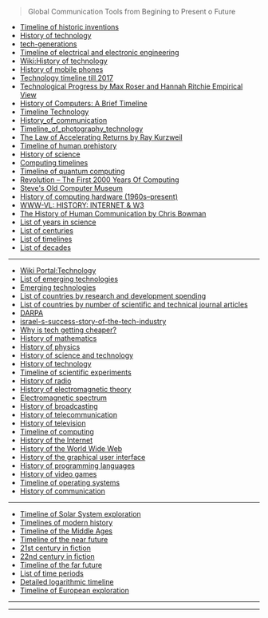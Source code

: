 

> Global Communication Tools from Begining to Present o Future

- [Timeline of historic inventions](https://en.wikipedia.org/wiki/Timeline_of_historic_inventions)
- [History of technology](https://en.wikipedia.org/wiki/History_of_technology)
- [tech-generations](https://www.washingtonpost.com/graphics/2017/entertainment/tech-generations/?utm_term=.841857485b3c)
- [Timeline of electrical and electronic engineering](https://en.wikipedia.org/wiki/Timeline_of_electrical_and_electronic_engineering)
- [Wiki:History of technology](https://en.wikipedia.org/wiki/Category:History_of_technology)
- [History of mobile phones](https://en.wikipedia.org/wiki/History_of_mobile_phones)
- [Technology timeline till 2017](https://www.explainthatstuff.com/timeline.html)
- [Technological Progress
by Max Roser and Hannah Ritchie
Empirical View](https://ourworldindata.org/technological-progress)
- [History of Computers: A Brief Timeline](https://www.livescience.com/20718-computer-history.html)
- [Timeline Technology](https://timelines.ws/subjects/Technology.HTML)
- [History_of_communication](https://en.wikipedia.org/wiki/History_of_communication)
- [Timeline_of_photography_technology](https://en.wikipedia.org/wiki/Timeline_of_photography_technology)
- [	The Law of Accelerating Returns 
by  	Ray Kurzweil
](https://web.archive.org/web/20100619033859/http://www.kurzweilai.net/articles/art0134.html?printable=1)
- [Timeline of human prehistory](https://en.wikipedia.org/wiki/Timeline_of_human_prehistory)
- [History of science](https://en.wikipedia.org/wiki/History_of_science)
- [Computing timelines](https://en.wikipedia.org/wiki/Category:Computing_timelines)
- [Timeline of quantum computing](https://en.wikipedia.org/wiki/Timeline_of_quantum_computing)
- [Revolution – The First 2000 Years Of Computing](https://www.computerhistory.org/revolution/)
- [Steve's Old Computer Museum](http://www.oldcomputers.net/)
- [History of computing hardware (1960s–present)](https://en.wikipedia.org/wiki/History_of_computing_hardware_(1960s%E2%80%93present))
- [WWW-VL: HISTORY: INTERNET & W3](http://vlib.iue.it/history/internet/index.html)
- [The History of Human Communication by Chris Bowman](https://www.preceden.com/timelines/224069-the-history-of-human-communication-by-chris-bowman)
- [List of years in science](https://en.wikipedia.org/wiki/List_of_years_in_science)
- [List of centuries](https://en.wikipedia.org/wiki/List_of_centuries)
- [List of timelines](https://en.wikipedia.org/wiki/List_of_timelines)
- [List of decades](https://en.wikipedia.org/wiki/List_of_decades)

-------------

- [Wiki Portal:Technology](https://en.wikipedia.org/wiki/Portal:Technology)
- [List of emerging technologies](https://en.wikipedia.org/wiki/List_of_emerging_technologies)
- [Emerging technologies](https://en.wikipedia.org/wiki/Emerging_technologies)
- [List of countries by research and development spending](https://en.wikipedia.org/wiki/List_of_countries_by_research_and_development_spending)
- [List of countries by number of scientific and technical journal articles](https://en.wikipedia.org/wiki/List_of_countries_by_number_of_scientific_and_technical_journal_articles)
- [DARPA](https://en.wikipedia.org/wiki/DARPA)
- [israel-s-success-story-of-the-tech-industry](http://www.chinagoabroad.com/en/guide/israel-s-success-story-of-the-tech-industry)
- [Why is tech getting cheaper?](https://www.weforum.org/agenda/2015/10/why-is-tech-getting-cheaper/)
- [History of mathematics](https://en.wikipedia.org/wiki/History_of_mathematics)
- [History of physics](https://en.wikipedia.org/wiki/History_of_physics)
- [History of science and technology](https://en.wikipedia.org/wiki/History_of_science_and_technology)
- [History of technology](https://en.wikipedia.org/wiki/History_of_technology)
- [Timeline of scientific experiments](https://en.wikipedia.org/wiki/Timeline_of_scientific_experiments)
- [History of radio](https://en.wikipedia.org/wiki/History_of_radio)
- [History of electromagnetic theory](https://en.wikipedia.org/wiki/History_of_electromagnetic_theory)
- [Electromagnetic spectrum](https://en.wikipedia.org/wiki/Electromagnetic_spectrum#History)
- [History of broadcasting](https://en.wikipedia.org/wiki/History_of_broadcasting)
- [History of telecommunication](https://en.wikipedia.org/wiki/History_of_telecommunication)
- [History of television](https://en.wikipedia.org/wiki/History_of_television)
- [Timeline of computing](https://en.wikipedia.org/wiki/Timeline_of_computing)
- [History of the Internet](https://en.wikipedia.org/wiki/History_of_the_Internet)
- [History of the World Wide Web](https://en.wikipedia.org/wiki/History_of_the_World_Wide_Web)
- [History of the graphical user interface](https://en.wikipedia.org/wiki/History_of_the_Internet)
- [History of programming languages](https://en.wikipedia.org/wiki/History_of_programming_languages)
- [History of video games](https://en.wikipedia.org/wiki/History_of_video_games)
- [Timeline of operating systems](https://en.wikipedia.org/wiki/Timeline_of_operating_systems)
- [History of communication](https://en.wikipedia.org/wiki/History_of_communication)

--------------------------

- [Timeline of Solar System exploration](https://en.wikipedia.org/wiki/Timeline_of_Solar_System_exploration)
- [Timelines of modern history](https://en.wikipedia.org/wiki/Timelines_of_modern_history)
- [Timeline of the Middle Ages](https://en.wikipedia.org/wiki/Timeline_of_the_Middle_Ages)
- [Timeline of the near future](https://en.wikipedia.org/wiki/Timeline_of_the_near_future)
- [21st century in fiction](https://en.wikipedia.org/wiki/21st_century_in_fiction)
- [22nd century in fiction](https://en.wikipedia.org/wiki/22nd_century_in_fiction)
- [Timeline of the far future](https://en.wikipedia.org/wiki/Timeline_of_the_far_future)
- [List of time periods](https://en.wikipedia.org/wiki/List_of_time_periods)
- [Detailed logarithmic timeline](https://en.wikipedia.org/wiki/Detailed_logarithmic_timeline#18_years_ago_to_present)
- [Timeline of European exploration](https://en.wikipedia.org/wiki/Timeline_of_European_exploration)


------------------
----------------------

